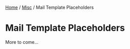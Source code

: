 [Home](/README.md) / [Misc](/docs/misc/README.md) / Mail Template Placeholders

# Mail Template Placeholders
More to come...